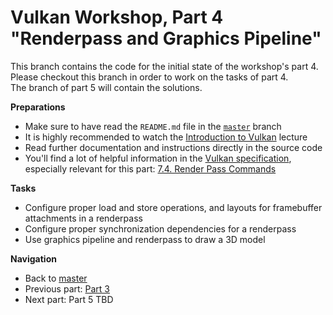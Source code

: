 # Vulkan Workshop, Part 4 "Renderpass and Graphics Pipeline"

This branch contains the code for the initial state of the workshop's part 4.     
Please checkout this branch in order to work on the tasks of part 4.    
The branch of part 5 will contain the solutions.

**Preparations** 
* Make sure to have read the `README.md` file in the [`master`](https://github.com/cg-tuwien/VulkanWorkshop) branch
* It is highly recommended to watch the [Introduction to Vulkan](https://youtu.be/ZWV6zvKe9Hc) lecture 
* Read further documentation and instructions directly in the source code
* You'll find a lot of helpful information in the [Vulkan specification](https://www.khronos.org/registry/vulkan/specs/1.2-extensions/html/vkspec.html), especially relevant for this part: [7.4. Render Pass Commands](https://www.khronos.org/registry/vulkan/specs/1.2-extensions/html/vkspec.html#renderpass-commands)

**Tasks**
* Configure proper load and store operations, and layouts for framebuffer attachments in a renderpass
* Configure proper synchronization dependencies for a renderpass
* Use graphics pipeline and renderpass to draw a 3D model

**Navigation**
* Back to [master](https://github.com/cg-tuwien/VulkanWorkshop)
* Previous part: [Part 3](https://github.com/cg-tuwien/VulkanWorkshop/tree/part3)
* Next part: Part 5 TBD
